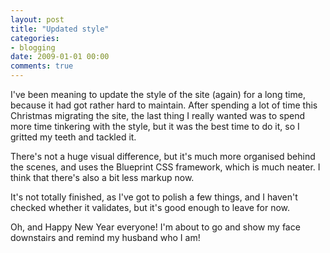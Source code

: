 ```yaml
---
layout: post
title: "Updated style"
categories:
- blogging
date: 2009-01-01 00:00
comments: true
---
```


<p>I've been meaning to update the style of the site (again) for a long time, because it had got rather hard to maintain. After spending a lot of time this Christmas migrating the site, the last thing I really wanted was to spend more time tinkering with the style, but it was the best time to do it, so I gritted my teeth and tackled it.</p>

<p>There's not a huge visual difference, but it's much more organised behind the scenes, and uses the Blueprint CSS framework, which is much neater. I think that there's also a bit less markup now.</p>

<p>It's not totally finished, as I've got to polish a few things, and I haven't checked whether it validates, but it's good enough to leave for now.</p>

<p>Oh, and Happy New Year everyone! I'm about to go and show my face downstairs and remind my husband who I am!</p>


